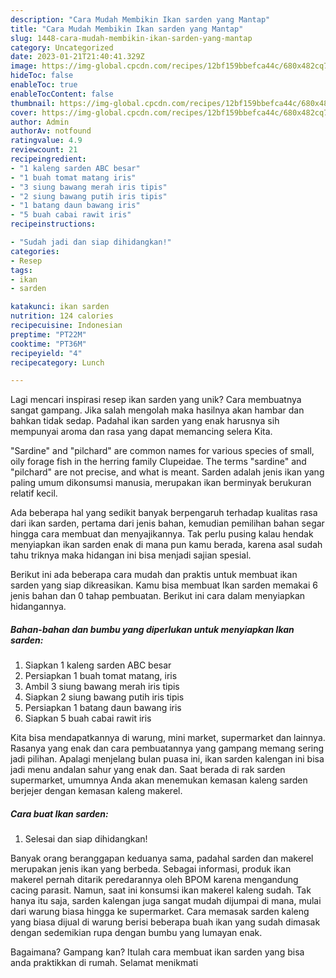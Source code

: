 ```yaml
---
description: "Cara Mudah Membikin Ikan sarden yang Mantap"
title: "Cara Mudah Membikin Ikan sarden yang Mantap"
slug: 1448-cara-mudah-membikin-ikan-sarden-yang-mantap
category: Uncategorized
date: 2023-01-21T21:40:41.329Z
image: https://img-global.cpcdn.com/recipes/12bf159bbefca44c/680x482cq70/ikan-sarden-foto-resep-utama.jpg
hideToc: false
enableToc: true
enableTocContent: false
thumbnail: https://img-global.cpcdn.com/recipes/12bf159bbefca44c/680x482cq70/ikan-sarden-foto-resep-utama.jpg
cover: https://img-global.cpcdn.com/recipes/12bf159bbefca44c/680x482cq70/ikan-sarden-foto-resep-utama.jpg
author: Admin
authorAv: notfound
ratingvalue: 4.9
reviewcount: 21
recipeingredient:
- "1 kaleng sarden ABC besar"
- "1 buah tomat matang iris"
- "3 siung bawang merah iris tipis"
- "2 siung bawang putih iris tipis"
- "1 batang daun bawang iris"
- "5 buah cabai rawit iris"
recipeinstructions:

- "Sudah jadi dan siap dihidangkan!"
categories:
- Resep
tags:
- ikan
- sarden

katakunci: ikan sarden 
nutrition: 124 calories
recipecuisine: Indonesian
preptime: "PT22M"
cooktime: "PT36M"
recipeyield: "4"
recipecategory: Lunch

---
```





Lagi mencari inspirasi resep ikan sarden yang unik? Cara membuatnya sangat gampang. Jika salah mengolah maka hasilnya akan hambar dan bahkan tidak sedap. Padahal ikan sarden yang enak harusnya sih mempunyai aroma dan rasa yang dapat memancing selera Kita.





&#34;Sardine&#34; and &#34;pilchard&#34; are common names for various species of small, oily forage fish in the herring family Clupeidae. The terms &#34;sardine&#34; and &#34;pilchard&#34; are not precise, and what is meant. Sarden adalah jenis ikan yang paling umum dikonsumsi manusia, merupakan ikan berminyak berukuran relatif kecil.

Ada beberapa hal yang sedikit banyak berpengaruh terhadap kualitas rasa dari ikan sarden, pertama dari jenis bahan, kemudian pemilihan bahan segar hingga cara membuat dan menyajikannya. Tak perlu pusing kalau hendak menyiapkan ikan sarden enak di mana pun kamu berada, karena asal sudah tahu triknya maka hidangan ini bisa menjadi sajian spesial.






Berikut ini ada beberapa cara mudah dan praktis untuk membuat ikan sarden yang siap dikreasikan. Kamu bisa membuat Ikan sarden memakai 6 jenis bahan dan 0 tahap pembuatan. Berikut ini cara dalam menyiapkan hidangannya.

<!--inarticleads1-->

##### Bahan-bahan dan bumbu yang diperlukan untuk menyiapkan Ikan sarden:

1. Siapkan 1 kaleng sarden ABC besar
1. Persiapkan 1 buah tomat matang, iris
1. Ambil 3 siung bawang merah iris tipis
1. Siapkan 2 siung bawang putih iris tipis
1. Persiapkan 1 batang daun bawang iris
1. Siapkan 5 buah cabai rawit iris


Kita bisa mendapatkannya di warung, mini market, supermarket dan lainnya. Rasanya yang enak dan cara pembuatannya yang gampang memang sering jadi pilihan. Apalagi menjelang bulan puasa ini, ikan sarden kalengan ini bisa jadi menu andalan sahur yang enak dan. Saat berada di rak sarden supermarket, umumnya Anda akan menemukan kemasan kaleng sarden berjejer dengan kemasan kaleng makerel. 

<!--inarticleads2-->

##### Cara buat Ikan sarden:


1. Selesai dan siap dihidangkan!

Banyak orang beranggapan keduanya sama, padahal sarden dan makerel merupakan jenis ikan yang berbeda. Sebagai informasi, produk ikan makerel pernah ditarik peredarannya oleh BPOM karena mengandung cacing parasit. Namun, saat ini konsumsi ikan makerel kaleng sudah. Tak hanya itu saja, sarden kalengan juga sangat mudah dijumpai di mana, mulai dari warung biasa hingga ke supermarket. Cara memasak sarden kaleng yang biasa dijual di warung berisi beberapa buah ikan yang sudah dimasak dengan sedemikian rupa dengan bumbu yang lumayan enak. 

Bagaimana? Gampang kan? Itulah cara membuat ikan sarden yang bisa anda praktikkan di rumah. Selamat menikmati
